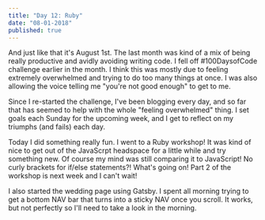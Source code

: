 ```yaml
---
title: "Day 12: Ruby"
date: "08-01-2018"
published: true
---
```

And just like that it's August 1st. The last month was kind of a mix of being really productive and avidly avoiding writing code. I fell off #100DaysofCode challenge earlier in the month. I think this was mostly due to feeling extremely overwhelmed and trying to do too many things at once. I was also allowing the voice telling me "you're not good enough" to get to me.

Since I re-started the challenge, I've been blogging every day, and so far that has seemed to help with the whole "feeling overwhelmed" thing. I set goals each Sunday for the upcoming week, and I get to reflect on my triumphs (and fails) each day.

Today I did something really fun. I went to a Ruby workshop! It was kind of nice to get out of the JavaScrpt headspace for a little while and try something new. Of course my mind was still comparing it to JavaScript! No curly brackets for if/else statements?! What's going on! Part 2 of the workshop is next week and I can't wait!

I also started the wedding page using Gatsby. I spent all morning trying to get a bottom NAV bar that turns into a sticky NAV once you scroll. It works, but not perfectly so I'll need to take a look in the morning.

